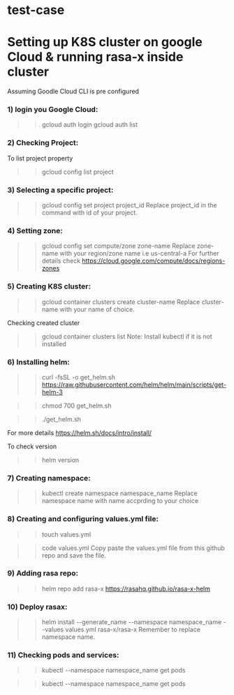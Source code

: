 # test-case
# Setting up K8S cluster on google Cloud & running rasa-x inside cluster
Assuming Goodle Cloud CLI is pre configured
### 1) login you Google Cloud:
>>gcloud auth login
>>gcloud auth list
### 2) Checking Project:
To list project property
>> gcloud config list project
### 3) Selecting a specific project:
>> gcloud config  set project project_id
Replace project_id in the command with id of your project.
### 4) Setting zone:
>> gcloud config set compute/zone zone-name
Replace zone-name with your region/zone name i.e us-central-a
For further details check https://cloud.google.com/compute/docs/regions-zones
### 5) Creating K8S cluster:
>> gcloud container clusters create cluster-name
Replace cluster-name with your name of choice.
   
Checking created cluster
>> gcloud container clusters list
Note: Install kubectl if it is not installed
### 6) Installing helm:
>>curl -fsSL -o get_helm.sh https://raw.githubusercontent.com/helm/helm/main/scripts/get-helm-3


>>chmod 700 get_helm.sh


>>./get_helm.sh

For more details https://helm.sh/docs/intro/install/
  
To check version
>> helm version
### 7) Creating namespace:
>> kubectl create namespace namespace_name
Replace namespace name with name accprding to your choice
### 8) Creating and configuring values.yml file:
>> touch values.yml


>> code values.yml
Copy paste the values.yml file from this github repo and save the file.
### 9) Adding rasa repo:
>> helm repo add rasa-x https://rasahq.github.io/rasa-x-helm
### 10) Deploy rasax:
>> helm install --generate_name --namespace namespace_name --values values.yml rasa-x/rasa-x
Remember to replace namespace name.
### 11) Checking pods and services:
>> kubectl --namespace namespace_name get pods
   
   >> kubectl --namespace namespace_name get pods
    
    
  
